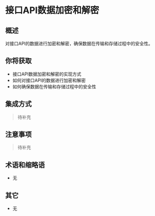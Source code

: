 # 接口API数据加密和解密

## 概述

对接口API的数据进行加密和解密，确保数据在传输和存储过程中的安全性。

## 你将获取

- 接口API数据加密和解密的实现方式
- 如何对接口API的数据进行加密和解密
- 如何确保数据在传输和存储过程中的安全性


## 集成方式

> 待补充

## 注意事项

> 待补充

## 术语和缩略语

- 无

## 其它

- 无
